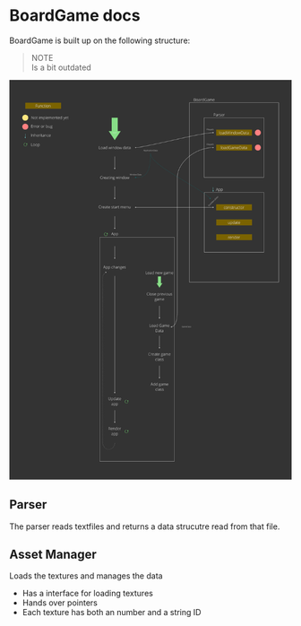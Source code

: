 # BoardGame docs
BoardGame is built up on the following structure:
> NOTE <br>
> Is a bit outdated

![A graphic of how the program works](./content/programStructure.svg)



## Parser
The parser reads textfiles and returns a data strucutre read from that file.   

## Asset Manager
Loads the textures and manages the data

- Has a interface for loading textures
- Hands over pointers
- Each texture has both an number and a string ID